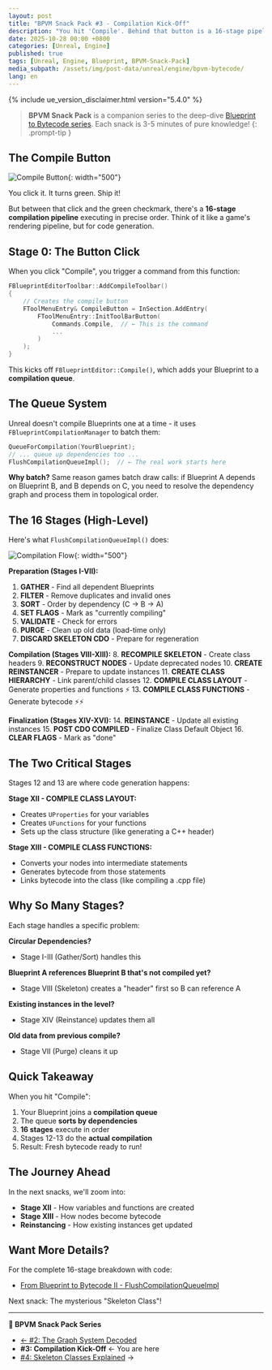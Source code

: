 ```yaml
---
layout: post
title: "BPVM Snack Pack #3 - Compilation Kick-Off"
description: "You hit 'Compile'. Behind that button is a 16-stage pipeline that handles dependencies, generates code, and updates live instances. Here's how it works."
date: 2025-10-28 00:00 +0800
categories: [Unreal, Engine]
published: true
tags: [Unreal, Engine, Blueprint, BPVM-Snack-Pack]
media_subpath: /assets/img/post-data/unreal/engine/bpvm-bytecode/
lang: en
---
```


{% include ue_version_disclaimer.html version="5.4.0" %}

> **BPVM Snack Pack** is a companion series to the deep-dive [Blueprint to Bytecode series](/posts/bpvm-bytecode-I/). Each snack is 3-5 minutes of pure knowledge!
{: .prompt-tip }

## The Compile Button

![Compile Button](bytecode_hitcompile.png){: width="500"}

You click it. It turns green. Ship it!

But between that click and the green checkmark, there's a **16-stage compilation pipeline** executing in precise order. Think of it like a game's rendering pipeline, but for code generation.

## Stage 0: The Button Click

When you click "Compile", you trigger a command from this function:

```cpp
FBlueprintEditorToolbar::AddCompileToolbar()
{
    // Creates the compile button
    FToolMenuEntry& CompileButton = InSection.AddEntry(
        FToolMenuEntry::InitToolBarButton(
            Commands.Compile,  // ← This is the command
            ...
        )
    );
}
```

This kicks off `FBlueprintEditor::Compile()`, which adds your Blueprint to a **compilation queue**.

## The Queue System

Unreal doesn't compile Blueprints one at a time - it uses `FBlueprintCompilationManager` to batch them:

```cpp
QueueForCompilation(YourBlueprint);
// ... queue up dependencies too ...
FlushCompilationQueueImpl();  // ← The real work starts here
```

**Why batch?** Same reason games batch draw calls: if Blueprint A depends on Blueprint B, and B depends on C, you need to resolve the dependency graph and process them in topological order.

## The 16 Stages (High-Level)

Here's what `FlushCompilationQueueImpl()` does:

![Compilation Flow](bytecode_compilationflow.png){: width="500"}

**Preparation (Stages I-VII):**
1. **GATHER** - Find all dependent Blueprints
2. **FILTER** - Remove duplicates and invalid ones
3. **SORT** - Order by dependency (C → B → A)
4. **SET FLAGS** - Mark as "currently compiling"
5. **VALIDATE** - Check for errors
6. **PURGE** - Clean up old data (load-time only)
7. **DISCARD SKELETON CDO** - Prepare for regeneration

**Compilation (Stages VIII-XIII):**
8. **RECOMPILE SKELETON** - Create class headers
9. **RECONSTRUCT NODES** - Update deprecated nodes
10. **CREATE REINSTANCER** - Prepare to update instances
11. **CREATE CLASS HIERARCHY** - Link parent/child classes
12. **COMPILE CLASS LAYOUT** - Generate properties and functions ⚡
13. **COMPILE CLASS FUNCTIONS** - Generate bytecode ⚡⚡

**Finalization (Stages XIV-XVI):**
14. **REINSTANCE** - Update all existing instances
15. **POST CDO COMPILED** - Finalize Class Default Object
16. **CLEAR FLAGS** - Mark as "done"

## The Two Critical Stages

Stages 12 and 13 are where code generation happens:

**Stage XII - COMPILE CLASS LAYOUT:**
- Creates `UProperties` for your variables
- Creates `UFunctions` for your functions
- Sets up the class structure (like generating a C++ header)

**Stage XIII - COMPILE CLASS FUNCTIONS:**
- Converts your nodes into intermediate statements
- Generates bytecode from those statements
- Links bytecode into the class (like compiling a .cpp file)

## Why So Many Stages?

Each stage handles a specific problem:

**Circular Dependencies?**
- Stage I-III (Gather/Sort) handles this

**Blueprint A references Blueprint B that's not compiled yet?**
- Stage VIII (Skeleton) creates a "header" first so B can reference A

**Existing instances in the level?**
- Stage XIV (Reinstance) updates them all

**Old data from previous compile?**
- Stage VII (Purge) cleans it up

## Quick Takeaway

When you hit "Compile":
1. Your Blueprint joins a **compilation queue**
2. The queue **sorts by dependencies**
3. **16 stages** execute in order
4. Stages 12-13 do the **actual compilation**
5. Result: Fresh bytecode ready to run!

## The Journey Ahead

In the next snacks, we'll zoom into:
- **Stage XII** - How variables and functions are created
- **Stage XIII** - How nodes become bytecode
- **Reinstancing** - How existing instances get updated

## Want More Details?

For the complete 16-stage breakdown with code:
- [From Blueprint to Bytecode II - FlushCompilationQueueImpl](/posts/bpvm-bytecode-II/#flushcompilationqueueimpl---the-heavy-lifter)

Next snack: The mysterious "Skeleton Class"!

---

**🍿 BPVM Snack Pack Series**
- [← #2: The Graph System Decoded](/posts/bpvm-snack-02-graph-system/)
- **#3: Compilation Kick-Off** ← You are here
- [#4: Skeleton Classes Explained](/posts/bpvm-snack-04-skeleton-classes/) →
